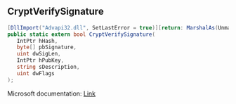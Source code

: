 ## CryptVerifySignature

```csharp
[DllImport("Advapi32.dll", SetLastError = true)][return: MarshalAs(UnmanagedType.Bool)]
public static extern bool CryptVerifySignature(
   IntPtr hHash,
   byte[] pbSignature,
   uint dwSigLen,
   IntPtr hPubKey,
   string sDescription,
   uint dwFlags
);
```

Microsoft documentation: [Link](https://docs.microsoft.com/en-us/windows/win32/api/wincrypt/nf-wincrypt-cryptverifysignaturea)

